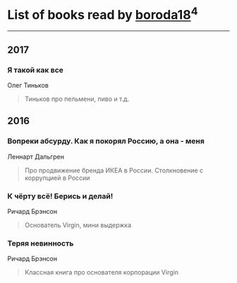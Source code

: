 # List of books read by [boroda18](http://vk.com/id24345139)<sup>4</sup>
---

## 2017

### Я такой как все
Олег Тиньков
> Тиньков про пельмени, пиво и т.д.



## 2016

### Вопреки абсурду. Как я покорял Россию, а она - меня
Леннарт Дальгрен
> Про продвижение бренда ИКЕА в России. Столкновение с коррупцией в России


### К чёрту всё! Берись и делай!
Ричард Брэнсон
> Основатель Virgin, мини выдержка


### Теряя невинность
Ричард Брэнсон
> Классная книга про основателя корпорации Virgin



